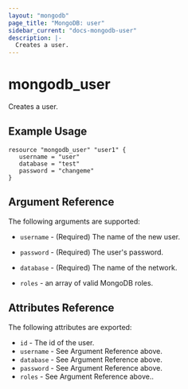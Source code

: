 ```yaml
---
layout: "mongodb"
page_title: "MongoDB: user"
sidebar_current: "docs-mongodb-user"
description: |-
  Creates a user.
---
```


# mongodb_user

Creates a user.

## Example Usage

```
resource "mongodb_user" "user1" {
   username = "user"
   database = "test"
   password = "changeme"
}
```

## Argument Reference

The following arguments are supported:

* `username` - (Required) The name of the new user.

* `password` - (Required) The user's password.

* `database` - (Required) The name of the network.

* `roles` - an array of valid MongoDB roles.

## Attributes Reference

The following attributes are exported:

* `id` - The id of the user.
* `username` - See Argument Reference above.
* `database` - See Argument Reference above.
* `password` - See Argument Reference above.
* `roles` - See Argument Reference above..
